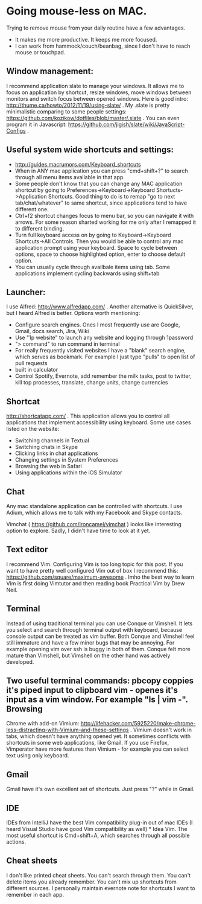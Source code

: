 Going mouse-less on MAC.
=========
Trying to remove mouse from your daily routine have a few advantages.
* It makes me more productive. It keeps me more focused.
* I can work from hammock/couch/beanbag, since I don't have to reach mouse or touchpad.

Window management:
-----------------
I recommend application slate to manage your windows.
It allows me to focus on application by shortcut, resize windows, move windows between monitors and switch focus between opened windows.
Here is good intro: http://thume.ca/howto/2012/11/19/using-slate/ .
My .slate is pretty minimalistic comparing to some people settings: https://github.com/kozikow/dotfiles/blob/master/.slate .
You can even program it in Javascript: https://github.com/jigish/slate/wiki/JavaScript-Configs .

Useful system wide shortcuts and settings:
------------------------------------------
* http://guides.macrumors.com/Keyboard_shortcuts 
* When in ANY mac application you can press "cmd+shift+?" to search through all menu items available in that app.
* Some people don't know that you can change any MAC application shortcut by going to Preferences->Keyboard->Keyboard Shortucts->Application Shortcuts.
Good thing to do is to remap "go to next tab/chat/whatever" to same shortcut, since applications tend to have different one.
* Ctrl+f2 shortcut changes focus to menu bar, so you can navigate it with arrows. For some reason sharted working for me only after I remapped it to different binding.
* Turn full keyboard access on by going to Keyboard->Keyboard Shortcuts->All Controls. Then you would be able to control any mac application prompt using your keyboard.
Space to cycle between options, space to choose highlighted option, enter to choose default option.
* You can usually cycle through availbale items using tab. Some applications implement cycling backwards using shift+tab

Launcher:
---------
I use Alfred: http://www.alfredapp.com/ .
Another alternative is QuickSilver, but I heard Alfred is better.
Options worth mentioning:
* Configure search engines. Ones I most frequently use are Google,
  Gmail, docs search, Jira, Wiki
* Use "1p website" to launch any website and logging through 1password
* "> command" to run command in terminal
* For really frequently visited websites I have a "blank" search engine,
  which serves as bookmark. For example I just type "pulls" to open list of pull
requests
* built in calculator
* Control Spotify, Evernote, add remember the milk tasks, post to twitter, kill top processes, translate, change units, change currencies

Shortcat
--------
http://shortcatapp.com/ .  This application allows you to control all applications that implement accessibility using keyboard. Some use cases listed on the website:
* Switching channels in Textual
* Switching chats in Skype
* Clicking links in chat applications
* Changing settings in System Preferences
* Browsing the web in Safari
* Using applications within the iOS Simulator

Chat
----
Any mac standalone application can be controlled with shortcuts.
I use Adium, which allows me to talk with my Facebook and Skype
contacts.


Vimchat ( https://github.com/ironcamel/vimchat ) looks like interesting option to explore.
Sadly, I didn't have time to look at it yet.

Text editor
-----------
I recommend Vim. Configuring Vim is too long topic for this post.
If you want to have pretty well configured Vim out of box I recommend this: https://github.com/square/maximum-awesome .
Imho the best way to learn Vim is first doing Vimtutor and then reading book Practical Vim by Drew Neil.

Terminal
--------
Instead of using traditional terminal you can use Conque or Vimshell.
It lets you select and search through terminal output with keyboard, because console output can be treated as vim buffer.
Both Conque and Vimshell feel still immature and have a few minor bugs that may be annoying.
For example opening vim over ssh is buggy in both of them.
Conque felt more mature than Vimshell, but Vimshell on the other hand was actively developed.


Two useful terminal commands:
pbcopy coppies it's piped input to clipboard
vim - openes it's input as a vim window.
For example "ls | vim -". 
Browsing
--------
Chrome with add-on Vimium:
http://lifehacker.com/5925220/make-chrome-less-distracting-with-Vimium-and-these-settings
 . Vimium doesn't work in tabs, which doesn't have anything opened yet. It sometimes conflicts with 
shortcuts in some web applications, like Gmail. If you use Firefox, Vimperator have more features than 
Vimium - for example you can select text using only keyboard.

Gmail
-----
Gmail have it's own excellent set of shortcuts. Just press "?" while in Gmail.

IDE
---
IDEs from IntelliJ have the best Vim compatibility plug-in out of mac IDEs (I heard Visual Studio have good Vim compatibility as well) * Idea Vim. The most useful shortcut is Cmd+shift+A, which searches through all possible actions.

Cheat sheets
------------
I don't like printed cheat sheets.
You can't search through them.
You can't delete items you already remember.
You can't mix up shortcuts from different sources.
I personally maintain evernote note for shortcuts I want to remember in each app.